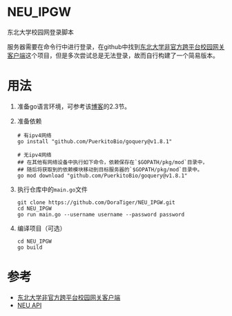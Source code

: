 # NEU_IPGW
东北大学校园网登录脚本

服务器需要在命令行中进行登录，在github中找到[东北大学非官方跨平台校园网关客户端](https://github.com/neucn/ipgw)这个项目，但是多次尝试总是无法登录，故而自行构建了一个简易版本。

# 用法

1. 准备go语言环境，可参考该[博客](https://www.superheaoz.top/2022/10/1036/)的2.3节。

2. 准备依赖

    ```shell
    # 有ipv4网络
    go install "github.com/PuerkitoBio/goquery@v1.8.1"

    # 无ipv4网络
    ## 在其他有网络设备中执行如下命令，依赖保存在`$GOPATH/pkg/mod`目录中，
    ## 随后将获取到的依赖模块移动到目标服务器的`$GOPATH/pkg/mod`目录中。
    go mod download "github.com/PuerkitoBio/goquery@v1.8.1"
    ```

3. 执行仓库中的`main.go`文件

    ```shell
    git clone https://github.com/DoraTiger/NEU_IPGW.git
    cd NEU_IPGW
    go run main.go --username username --password password
    ```

4. 编译项目（可选）

    ```shell
    cd NEU_IPGW
    go build
    ```

# 参考

- [东北大学非官方跨平台校园网关客户端](https://github.com/neucn/ipgw)
- [NEU API](https://github.com/neucn/neugo)